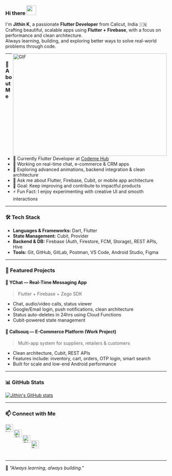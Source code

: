 ### Hi there <img src="https://emojis.slackmojis.com/emojis/images/1577305505/7373/hand_wave.gif?1577305505" width="30"/>

I'm **Jithin K**, a passionate **Flutter Developer** from Calicut, India 🇮🇳  
Crafting beautiful, scalable apps using **Flutter + Firebase**, with a focus on performance and clean architecture.  
Always learning, building, and exploring better ways to solve real-world problems through code.

<img align="right" alt="GIF" src="https://github.com/abhisheknaiidu/abhisheknaiidu/blob/master/code.gif?raw=true" width="480" height="320" />

---

### 🚀 About Me

- 💼 Currently Flutter Developer at [Codeme Hub](https://codemehub.com)
- 📱 Working on real-time chat, e-commerce & CRM apps
- 🌱 Exploring advanced animations, backend integration & clean architecture
- 💬 Ask me about Flutter, Firebase, Cubit, or mobile app architecture
- 🎯 Goal: Keep improving and contribute to impactful products
- ⚡ Fun Fact: I enjoy experimenting with creative UI and smooth interactions

---

### 🛠 Tech Stack

- **Languages & Frameworks:** Dart, Flutter  
- **State Management:** Cubit, Provider  
- **Backend & DB:** Firebase (Auth, Firestore, FCM, Storage), REST APIs, Hive  
- **Tools:** Git, GitHub, GitLab, Postman, VS Code, Android Studio, Figma  

---

### 📌 Featured Projects

#### 🔹 YChat — Real-Time Messaging App
> Flutter + Firebase + Zego SDK  
- Chat, audio/video calls, status viewer  
- Google/Email login, push notifications, clean architecture  
- Status auto-deletes in 24hrs using Cloud Functions  
- Cubit-powered state management

#### 🔹 Callsouq — E-Commerce Platform (Work Project)
> Multi-app system for suppliers, retailers & customers  
- Clean architecture, Cubit, REST APIs  
- Features include: inventory, cart, orders, OTP login, smart search  
- Built for scale and low-end Android performance

---

### 📊 GitHub Stats

<a href="https://github.com/jithinkjclt">
 <img align="center" src="https://github-readme-stats.vercel.app/api?username=jithinkjclt&show_icons=true&theme=light&line_height=27" alt="Jithin's GitHub stats"/>
</a>

---

### 📫 Connect with Me

[<img align="left" alt="LinkedIn" width="24px" src="https://cdn.jsdelivr.net/npm/simple-icons@v3/icons/linkedin.svg" />](https://linkedin.com/in/jithincalicut)  
[<img align="left" alt="GitHub" width="24px" src="https://cdn.jsdelivr.net/npm/simple-icons@v3/icons/github.svg" />](https://github.com/jithinkjclt)  
[<img align="left" alt="GitLab" width="24px" src="https://cdn.jsdelivr.net/npm/simple-icons@v3/icons/gitlab.svg" />](https://gitlab.com/jithinkjclt)  
[<img align="left" alt="Portfolio" width="24px" src="https://cdn.jsdelivr.net/npm/simple-icons@3.13.0/icons/internetexplorer.svg" />](https://jithin.dev)

<br/><br/>

---

🧠 *"Always learning, always building."*
